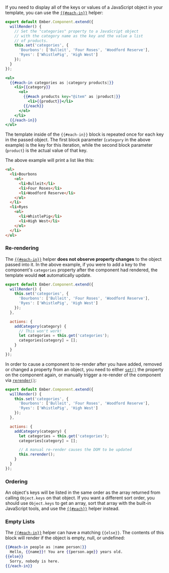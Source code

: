 If you need to display all of the keys or values of a
JavaScript object in your template, you can use the
[`{{#each-in}}`](https://api.emberjs.com/classes/Ember.Templates.helpers.html#method_each-in)
helper:

```javascript {data-filename=/app/components/store-categories.js}
export default Ember.Component.extend({
  willRender() {
    // Set the "categories" property to a JavaScript object
    // with the category name as the key and the value a list
    // of products.
    this.set('categories', {
      'Bourbons': ['Bulleit', 'Four Roses', 'Woodford Reserve'],
      'Ryes': ['WhistlePig', 'High West']
    });
  }
});
```

```handlebars {data-filename=/app/templates/components/store-categories.hbs}
<ul>
  {{#each-in categories as |category products|}}
    <li>{{category}}
      <ol>
        {{#each products key="@item" as |product|}}
          <li>{{product}}</li>
        {{/each}}
      </ol>
    </li>
  {{/each-in}}
</ul>
```

The template inside of the `{{#each-in}}` block is repeated once for
each key in the passed object. The first block parameter (`category` in
the above example) is the key for this iteration, while the second block
parameter (`product`) is the actual value of that key.

The above example will print a list like this:

```html
<ul>
  <li>Bourbons
    <ol>
      <li>Bulleit</li>
      <li>Four Roses</li>
      <li>Woodford Reserve</li>
    </ol>
  </li>
  <li>Ryes
    <ol>
      <li>WhistlePig</li>
      <li>High West</li>
    </ol>
  </li>
</ul>
```

### Re-rendering

The [`{{#each-in}}`](https://api.emberjs.com/classes/Ember.Templates.helpers.html#method_each-in)
helper **does not observe property changes** to the object passed into it. In
 the above example, if you were to add a key to the component's `categories`
 property after the component had rendered, the template would **not**
 automatically update.

```javascript {data-filename=/app/components/store-categories.js}
export default Ember.Component.extend({
  willRender() {
    this.set('categories', {
      'Bourbons': ['Bulleit', 'Four Roses', 'Woodford Reserve'],
      'Ryes': ['WhistlePig', 'High West']
    });
  },

  actions: {
    addCategory(category) {
      // This won't work!
      let categories = this.get('categories');
      categories[category] = [];
    }
  }
});
```

In order to cause a component to re-render after you have added,
removed or changed a property from an object, you need to either
[`set()`](https://api.emberjs.com/classes/Ember.Component.html#method_set) the
property on the component again, or manually trigger a re-render of the
component via [`rerender()`](https://api.emberjs.com/classes/Ember.Component.html#method_rerender):

```javascript {data-filename=/app/components/store-categories.js}
export default Ember.Component.extend({
  willRender() {
    this.set('categories', {
      'Bourbons': ['Bulleit', 'Four Roses', 'Woodford Reserve'],
      'Ryes': ['WhistlePig', 'High West']
    });
  },

  actions: {
    addCategory(category) {
      let categories = this.get('categories');
      categories[category] = [];

      // A manual re-render causes the DOM to be updated
      this.rerender();
    }
  }
});
```

### Ordering

An object's keys will be listed in the same order as the array returned
from calling `Object.keys` on that object. If you want a different sort
order, you should use `Object.keys` to get an array, sort that array
with the built-in JavaScript tools, and use the
[`{{#each}}`](https://api.emberjs.com/classes/Ember.Templates.helpers.html#method_each-in)
helper instead.

### Empty Lists
The [`{{#each-in}}`](https://api.emberjs.com/classes/Ember.Templates.helpers.html#method_each-in)
helper can have a matching `{{else}}`. The contents of this block will render
 if the object is empty, null, or undefined:

```handlebars
{{#each-in people as |name person|}}
  Hello, {{name}}! You are {{person.age}} years old.
{{else}}
  Sorry, nobody is here.
{{/each-in}}
```
